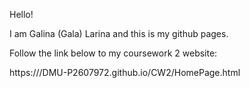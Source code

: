 Hello!

I am Galina (Gala) Larina and this is my github pages.

Follow the link below to my coursework 2 website:

<a>https:///DMU-P2607972.github.io/CW2/HomePage.html</a>
